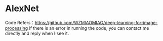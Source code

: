 # AlexNet
Code Refers：https://github.com/WZMIAOMIAO/deep-learning-for-image-processing
If there is an error in running the code, you can contact me directly and reply when I see it.
